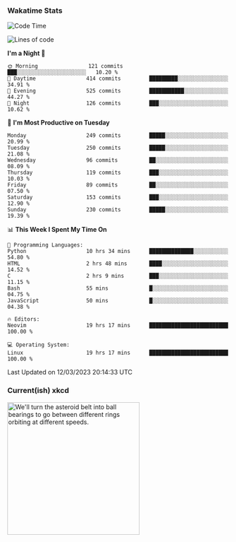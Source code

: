 ### Wakatime Stats
<!--START_SECTION:waka-->
![Code Time](http://img.shields.io/badge/Code%20Time-1%2C501%20hrs%207%20mins-blue)

![Lines of code](https://img.shields.io/badge/From%20Hello%20World%20I%27ve%20Written-991.8%20thousand%20lines%20of%20code-blue)

**I'm a Night 🦉** 

```text
🌞 Morning                121 commits         ███░░░░░░░░░░░░░░░░░░░░░░   10.20 % 
🌆 Daytime                414 commits         █████████░░░░░░░░░░░░░░░░   34.91 % 
🌃 Evening                525 commits         ███████████░░░░░░░░░░░░░░   44.27 % 
🌙 Night                  126 commits         ███░░░░░░░░░░░░░░░░░░░░░░   10.62 % 
```
📅 **I'm Most Productive on Tuesday** 

```text
Monday                   249 commits         █████░░░░░░░░░░░░░░░░░░░░   20.99 % 
Tuesday                  250 commits         █████░░░░░░░░░░░░░░░░░░░░   21.08 % 
Wednesday                96 commits          ██░░░░░░░░░░░░░░░░░░░░░░░   08.09 % 
Thursday                 119 commits         ███░░░░░░░░░░░░░░░░░░░░░░   10.03 % 
Friday                   89 commits          ██░░░░░░░░░░░░░░░░░░░░░░░   07.50 % 
Saturday                 153 commits         ███░░░░░░░░░░░░░░░░░░░░░░   12.90 % 
Sunday                   230 commits         █████░░░░░░░░░░░░░░░░░░░░   19.39 % 
```


📊 **This Week I Spent My Time On** 

```text
💬 Programming Languages: 
Python                   10 hrs 34 mins      ██████████████░░░░░░░░░░░   54.80 % 
HTML                     2 hrs 48 mins       ████░░░░░░░░░░░░░░░░░░░░░   14.52 % 
C                        2 hrs 9 mins        ███░░░░░░░░░░░░░░░░░░░░░░   11.15 % 
Bash                     55 mins             █░░░░░░░░░░░░░░░░░░░░░░░░   04.75 % 
JavaScript               50 mins             █░░░░░░░░░░░░░░░░░░░░░░░░   04.38 % 

🔥 Editors: 
Neovim                   19 hrs 17 mins      █████████████████████████   100.00 % 

💻 Operating System: 
Linux                    19 hrs 17 mins      █████████████████████████   100.00 % 
```


 Last Updated on 12/03/2023 20:14:33 UTC
<!--END_SECTION:waka-->

### Current(ish) xkcd
<a id="xkcd-a" title="We'll turn the asteroid belt into ball bearings to go between different rings orbiting at different speeds." href="https://www.xkcd.com" target="_blank">
        <img align="center" id="xkcd-img" src="https://imgs.xkcd.com/comics/flatten_the_planets.png" alt="We'll turn the asteroid belt into ball bearings to go between different rings orbiting at different speeds." height=300 />
</a>

